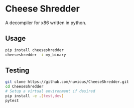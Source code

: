 # Cheese Shredder

A decompiler for x86 written in python.

## Usage

```bash
pip install cheeseshredder
cheeseshredder -i my_binary
```

## Testing

```bash
git clone https://github.com/nuvious/CheeseShredder.git
cd CheeseShredder
# Setup a virtual environment if desired
pip install -e .[test,dev]
pytest
```
